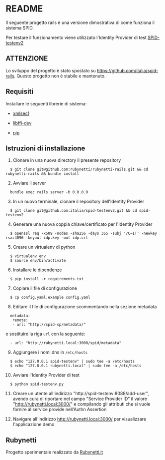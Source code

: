 # README

Il seguente progetto rails è una versione dimostrativa di come funziona il sistema SPID.

Per testare il funzionamento viene utilizzato l'Identity Provider di test [SPID-testenv2](https://github.com/italia/spid-testenv2)

## ATTENZIONE

Lo sviluppo del progetto è stato spostato su https://github.com/italia/spid-rails.
Questo progetto non è stabile e mantenuto.

## Requisiti

Installare le seguenti librerie di sistema:

* [xmlsec1](http://www.aleksey.com/xmlsec/)

* [libffi-dev](http://sourceware.org/libffi/)

* [pip](https://www.makeuseof.com/tag/install-pip-for-python/)

## Istruzioni di installazione

1) Clonare in una nuova directory il presente repository
  ```
    $ git clone git@github.com:rubynetti/rubynetti-rails.git && cd rubynetti-rails && bundle install
  ```

2) Avviare il server
  ```
    bundle exec rails server -b 0.0.0.0
  ```

3) In un nuovo terminale, clonare il repository dell'Identity Provider

  ```
    $ git clone git@github.com:italia/spid-testenv2.git && cd spid-testenv2
  ```

4) Generare una nuova coppia chiave/certificato per l'Identity Provider

  ```
    $ openssl req -x509 -nodes -sha256 -days 365 -subj '/C=IT' -newkey rsa:4096 -keyout idp.key -out idp.crt
  ```

5) Creare un virtualenv di python
  ```
    $ virtualenv env
    $ source env/bin/activate
  ```

6) Installare le dipendenze
  ```
    $ pip install -r requirements.txt
  ```

7) Copiare il file di configurazione
  ```
    $ cp config.yaml.example config.yaml
  ```

8) Editare il file di configurazione scommentando nella sezione metadata
  ```
    metadata:
     remote:
     - url: "http://spid-sp/metadata/"
  ```

  e sostituire la riga ```url``` con la seguente:

  ```
    - url: "http://rubynetti.local:3000/spid/metadata"
  ```
9) Aggiungere i nomi dns in ```/etc/hosts```
  ```
    $ echo "127.0.0.1 spid-testenv" | sudo tee -a /etc/hosts
    $ echo "127.0.0.1 rubynetti.local" | sudo tee -a /etc/hosts
  ```

10) Avviare l'Identity Provider di test
  ```
    $ python spid-testenv.py
  ```

11) Creare un utente all'indirizzo "http://spid-testenv:8088/add-user", avendo cura di riportare nel campo "Service Provider ID" il valore "http://rubynetti.local:3000/" e
compilando gli attributi che si vuole fornire al service provide nell'Authn Assertion

12) Navigare all'indirizzo http://rubynetti.local:3000/ per visualizzare l'applicazione demo


## Rubynetti

Progetto sperimentale realizzato da [Rubynetti.it](https://www.rubynetti.it/)
